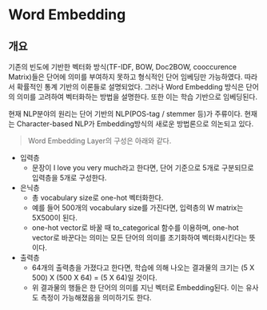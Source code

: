 # Word Embedding

## 개요

기존의 빈도에 기반한 벡터화 방식(TF-IDF, BOW, Doc2BOW, cooccurence Matrix)들은 단어에 의미를 부여하지 못하고 형식적인 단어 임베딩만 가능하였다. 따라서 확률적인 통계 기반의 이론들로 설명되었다. 그러나 Word Embedding 방식은 단어의 의미를 고려하여 벡터화하는 방법을 설명한다. 또한 이는 학습 기반으로 임베딩된다.

현재 NLP분야의 원리는 단어 기반의 NLP(POS-tag / stemmer 등)가 주류이다. 현재는 Character-based NLP가 Embedding방식의 새로운 방법론으로 의논되고 있다.

> Word Embedding Layer의 구성은 아래와 같다.

- 입력층
  - 문장이 I love you very much라고 한다면, 단어 기준으로 5개로 구분되므로 입력층을 5개로 구성한다.
- 은닉층
  - 총 vocabulary size로 one-hot 벡터화한다.
  - 예를 들어 500개의 vocabulary size를 가진다면, 입력층의 W matrix는 5X500이 된다.
  - one-hot vector로 바꿀 때 to_categorical 함수를 이용하며, one-hot vector로 바꾼다는 의미는 모든 단어의 의미를 초기화하여 벡터화시킨다는 뜻이다.
- 출력층
  - 64개의 출력층을 가졌다고 한다면, 학습에 의해 나오는 결과물의 크기는 (5 X 500) X (500 X 64) = (5 X 64)일 것이다.
  - 위 결과물의 행들은 한 단어의 의미를 지닌 벡터로 Embedding된다. 이는 유사도 측정이 가능해졌음을 의미하기도 한다.